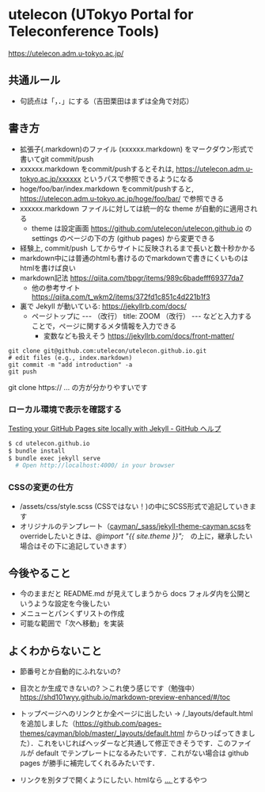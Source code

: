 # utelecon (UTokyo Portal for Teleconference Tools)

https://utelecon.adm.u-tokyo.ac.jp/


## 共通ルール
* 句読点は「，．」にする（吉田栗田はまずは全角で対応）

## 書き方

* 拡張子(.markdown)のファイル (xxxxxx.markdown) をマークダウン形式で書いてgit commit/push
* xxxxxx.markdown をcommit/pushするとそれは, https://utelecon.adm.u-tokyo.ac.jp/xxxxxx というパスで参照できるようになる
* hoge/foo/bar/index.markdown をcommit/pushすると, https://utelecon.adm.u-tokyo.ac.jp/hoge/foo/bar/  で参照できる
* xxxxxx.markdown ファイルに対しては統一的な theme が自動的に適用される
  * theme は設定画面 https://github.com/utelecon/utelecon.github.io  の settings のページの下の方 (github pages) から変更できる
* 経験上, commit/push してからサイトに反映されるまで長いと数十秒かかる
* markdown中には普通のhtmlも書けるのでmarkdownで書きにくいものはhtmlを書けば良い
* markdown記法 https://qiita.com/tbpgr/items/989c6badefff69377da7
  * 他の参考サイト https://qiita.com/t_wkm2/items/372fd1c851c4d221b1f3
* 裏で Jekyll が動いている: https://jekyllrb.com/docs/
  * ページトップに --- （改行） title: ZOOM （改行） --- などと入力することで，ページに関するメタ情報を入力できる
    * 変数なども扱えそう https://jekyllrb.com/docs/front-matter/

```
git clone git@github.com:utelecon/utelecon.github.io.git
# edit files (e.g., index.markdown)
git commit -m "add introduction" -a
git push
```
git clone https:// ... の方が分かりやすいです

### ローカル環境で表示を確認する
[Testing your GitHub Pages site locally with Jekyll - GitHub ヘルプ](https://help.github.com/ja/github/working-with-github-pages/testing-your-github-pages-site-locally-with-jekyll)

```bash
$ cd utelecon.github.io
$ bundle install
$ bundle exec jekyll serve
  # Open http://localhost:4000/ in your browser
```
### CSSの変更の仕方
* /assets/css/style.scss  (CSSではない！)の中にSCSS形式で追記していきます
* オリジナルのテンプレート（[cayman/_sass/jekyll-theme-cayman.scss](https://github.com/pages-themes/cayman/blob/master/_sass/jekyll-theme-cayman.scss)をoverrideしたいときは、*@import "{{ site.theme }}";*　の上に，継承したい場合はその下に追記していきます）


## 今後やること
* 今のままだと README.md が見えてしまうから docs フォルダ内を公開というような設定を今後したい
* メニューとパンくずリストの作成
* 可能な範囲で「次へ移動」を実装


## よくわからないこと

* 節番号とか自動的にふれないの?
* 目次とか生成できないの?
＞これ使う感じです（勉強中）
https://shd101wyy.github.io/markdown-preview-enhanced/#/toc

* トップページへのリンクとか全ページに出したい → /_layouts/default.html を追加しました（https://github.com/pages-themes/cayman/blob/master/_layouts/default.html からひっぱってきました）．これをいじればヘッダーなど共通して修正できそうです．このファイルが default でテンプレートになるみたいです．これがない場合は github pages が勝手に補完してくれるみたいです．
* リンクを別タブで開くようにしたい. htmlなら <a href="xxxx.html" target="_blank"> ... </a> とするやつ
